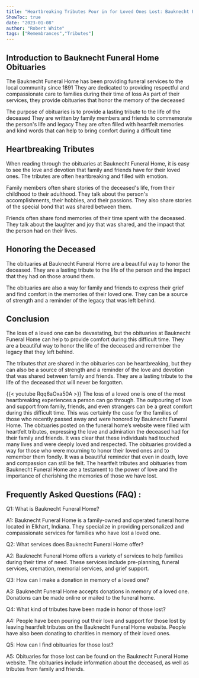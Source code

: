 ```yaml
---
title: "Heartbreaking Tributes Pour in for Loved Ones Lost: Bauknecht Funeral Home Obituaries"
ShowToc: true 
date: "2023-01-08"
author: "Robert White" 
tags: ["Remembrances","Tributes"]
---
```

## Introduction to Bauknecht Funeral Home Obituaries

The Bauknecht Funeral Home has been providing funeral services to the local community since 1891 They are dedicated to providing respectful and compassionate care to families during their time of loss As part of their services, they provide obituaries that honor the memory of the deceased

The purpose of obituaries is to provide a lasting tribute to the life of the deceased They are written by family members and friends to commemorate the person's life and legacy They are often filled with heartfelt memories and kind words that can help to bring comfort during a difficult time

## Heartbreaking Tributes

When reading through the obituaries at Bauknecht Funeral Home, it is easy to see the love and devotion that family and friends have for their loved ones. The tributes are often heartbreaking and filled with emotion.

Family members often share stories of the deceased's life, from their childhood to their adulthood. They talk about the person's accomplishments, their hobbies, and their passions. They also share stories of the special bond that was shared between them.

Friends often share fond memories of their time spent with the deceased. They talk about the laughter and joy that was shared, and the impact that the person had on their lives.

## Honoring the Deceased

The obituaries at Bauknecht Funeral Home are a beautiful way to honor the deceased. They are a lasting tribute to the life of the person and the impact that they had on those around them.

The obituaries are also a way for family and friends to express their grief and find comfort in the memories of their loved one. They can be a source of strength and a reminder of the legacy that was left behind.

## Conclusion

The loss of a loved one can be devastating, but the obituaries at Bauknecht Funeral Home can help to provide comfort during this difficult time. They are a beautiful way to honor the life of the deceased and remember the legacy that they left behind.

The tributes that are shared in the obituaries can be heartbreaking, but they can also be a source of strength and a reminder of the love and devotion that was shared between family and friends. They are a lasting tribute to the life of the deceased that will never be forgotten.

{{< youtube Rqq6aOxa50A >}} 
The loss of a loved one is one of the most heartbreaking experiences a person can go through. The outpouring of love and support from family, friends, and even strangers can be a great comfort during this difficult time. This was certainly the case for the families of those who recently passed away and were honored by Bauknecht Funeral Home. The obituaries posted on the funeral home’s website were filled with heartfelt tributes, expressing the love and admiration the deceased had for their family and friends. It was clear that these individuals had touched many lives and were deeply loved and respected. The obituaries provided a way for those who were mourning to honor their loved ones and to remember them fondly. It was a beautiful reminder that even in death, love and compassion can still be felt. The heartfelt tributes and obituaries from Bauknecht Funeral Home are a testament to the power of love and the importance of cherishing the memories of those we have lost.

## Frequently Asked Questions (FAQ) :
Q1: What is Bauknecht Funeral Home?

A1: Bauknecht Funeral Home is a family-owned and operated funeral home located in Elkhart, Indiana. They specialize in providing personalized and compassionate services for families who have lost a loved one.

Q2: What services does Bauknecht Funeral Home offer?

A2: Bauknecht Funeral Home offers a variety of services to help families during their time of need. These services include pre-planning, funeral services, cremation, memorial services, and grief support.

Q3: How can I make a donation in memory of a loved one?

A3: Bauknecht Funeral Home accepts donations in memory of a loved one. Donations can be made online or mailed to the funeral home.

Q4: What kind of tributes have been made in honor of those lost?

A4: People have been pouring out their love and support for those lost by leaving heartfelt tributes on the Bauknecht Funeral Home website. People have also been donating to charities in memory of their loved ones.

Q5: How can I find obituaries for those lost?

A5: Obituaries for those lost can be found on the Bauknecht Funeral Home website. The obituaries include information about the deceased, as well as tributes from family and friends.



